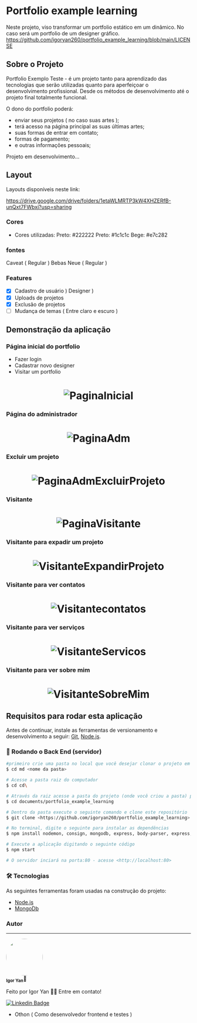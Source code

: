 # Portfolio example learning
Neste projeto, viso transformar um portfolio estático em um dinâmico. No caso será um portfolio de um designer gráfico.
https://github.com/igoryan260/portfolio_example_learning/blob/main/LICENSE

## Sobre o Projeto
 Portfolio Exemplo Teste - é um projeto tanto para aprendizado das tecnologias que serão utilizadas quanto para aperfeiçoar o desenvolvimento profissional. Desde os métodos de desenvolvimento até o projeto final totalmente funcional.

O dono do portfolio poderá:
 - enviar seus projetos &#40; no caso suas artes &#41;;
 - terá acesso na página principal as suas últimas artes;
 - suas formas de entrar em contato;
 - formas de pagamento;
 - e outras informações pessoais;

 Projeto em desenvolvimento...

 ## Layout

Layouts disponíveis neste link:


<a>https://drive.google.com/drive/folders/1etaWLMRTP3kW4XHZERfB-unQxt7FWbxj?usp=sharing</a>


 ### Cores

- Cores utilizadas: 
   Preto: #222222
   Preto: #1c1c1c
   Bege:  #e7c282

 ### fontes

 Caveat &#40; Regular &#41;
 Bebas Neue &#40; Regular &#41;

### Features

- [x] Cadastro de usuário &#41; Designer &#41;
- [x] Uploads de projetos
- [x] Exclusão de projetos
- [ ] Mudança de temas &#40; Entre claro e escuro &#41;

## Demonstração da aplicação

### Página inicial do portfolio

  - Fazer login
  - Cadastrar novo designer
  - Visitar um portfolio

<h1 align="center">
  <img alt="PaginaInicial" title="#Pagina Inicial" src="./assets/Index.png" />
</h1>

### Página do administrador 

<h1 align="center">
  <img alt="PaginaAdm" title="#Pagina do Administrador" src="./assets/administrador.png" />
</h1>

### Excluir um projeto

<h1 align="center">
  <img alt="PaginaAdmExcluirProjeto" title="#Exclusão de projeto" src="./assets/administrador (excluir um projeto).png" />
</h1>

### Visitante

<h1 align="center">
  <img alt="PaginaVisitante" title="#Visitar portfolio" src="./assets/visitante.png" />
</h1>

### Visitante para expadir um projeto

<h1 align="center">
  <img alt="VisitanteExpandirProjeto" title="#Visitante expandir projeto" src="./assets/visitante (expandindo projeto).png" />
</h1>

### Visitante para ver contatos

<h1 align="center">
  <img alt="Visitantecontatos" title="#Visitante contatos" src="./assets/visitante (contatos).png" />
</h1>

### Visitante para ver serviços

<h1 align="center">
  <img alt="VisitanteServicos" title="#Visitante serviços" src="./assets/visitante (serviços).png" />
</h1>

### Visitante para ver sobre mim

<h1 align="center">

  <img alt="VisitanteSobreMim" title="#Visitante sobremim" src="./assets/visitante (sobre mim).png" />

</h1>

## Requisitos para rodar esta aplicação


Antes de continuar, instale as ferramentas de versionamento e desenvolvimento a seguir:
[Git](https://git-scm.com), [Node.js](https://nodejs.org/en/). 

### 🎲 Rodando o Back End (servidor)

```bash
#primeiro crie uma pasta no local que você desejar clonar o projeto em seu pc
$ cd md <nome da pasta>

# Acesse a pasta raiz do computador
$ cd cd\ 

# Através da raiz acesse a pasta do projeto (onde você criou a pasta) pelo terminal/cmd, por exemplo:
$ cd documents/portfolio_example_learning

# Dentro da pasta execute o seguinte comando e clone este repositório
$ git clone <https://github.com/igoryan260/portfolio_example_learning>

# No terminal, digite o seguinte para instalar as dependências
$ npm install nodemon, consign, mongodb, express, body-parser, express, express-session, md5, multer, session, ejs --save

# Execute a aplicação digitando o seguinte código
$ npm start

# O servidor inciará na porta:80 - acesse <http://localhost:80>
```

### 🛠 Tecnologias

As seguintes ferramentas foram usadas na construção do projeto:

- [Node.js](https://nodejs.org/en/)
- [MongoDb](https://www.mongodb.com/)

### Autor
---


 <img style="border-radius: 50%;" src="./assets/igor.JPG" width="100px;" alt=""/>
 <br />
 <sub><b>Igor Yan</b></sub>🚀


Feito por Igor Yan 👋🏽 Entre em contato!

[![Linkedin Badge](https://img.shields.io/badge/-Igor-blue?style=flat-square&logo=Linkedin&logoColor=white&link=https://www.linkedin.com/in/igor-silva-66602a177/)](https://www.linkedin.com/in/igor-silva-66602a177/) 

 - Othon &#40; Como desenvolvedor frontend e testes &#41;
